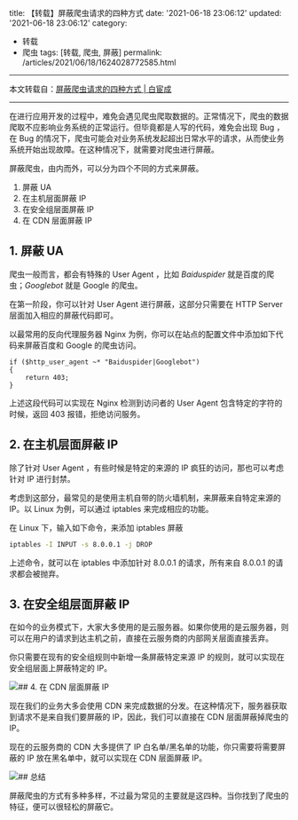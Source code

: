 title: 【转载】屏蔽爬虫请求的四种方式
date: '2021-06-18 23:06:12'
updated: '2021-06-18 23:06:12'
category: 
 - 转载
 - 爬虫
tags: [转载, 爬虫, 屏蔽]
permalink: /articles/2021/06/18/1624028772585.html
---

本文转载自：[屏蔽爬虫请求的四种方式 | 白宦成](https://www.ixiqin.com/2021/02/shielding-the-crawler-request-four-ways/)

---

在进行应用开发的过程中，难免会遇见爬虫爬取数据的。正常情况下，爬虫的数据爬取不应影响业务系统的正常运行。但毕竟都是人写的代码，难免会出现 Bug ，在 Bug 的情况下，爬虫可能会对业务系统发起超出日常水平的请求，从而使业务系统开始出现故障。在这种情况下，就需要对爬虫进行屏蔽。

屏蔽爬虫，由内而外，可以分为四个不同的方式来屏蔽。

1. 屏蔽 UA
2. 在主机层面屏蔽 IP
3. 在安全组层面屏蔽 IP
4. 在 CDN 层面屏蔽 IP

## 1. 屏蔽 UA

爬虫一般而言，都会有特殊的 User Agent ，比如 *Baiduspider* 就是百度的爬虫；*Googlebot* 就是 Google 的爬虫。

在第一阶段，你可以针对 User Agent 进行屏蔽，这部分只需要在 HTTP Server 层面加入相应的屏蔽代码即可。

以最常用的反向代理服务器 Nginx 为例，你可以在站点的配置文件中添加如下代码来屏蔽百度和 Google 的爬虫访问。

```
if ($http_user_agent ~* "Baiduspider|Googlebot")  
{
    return 403;
}
```

上述这段代码可以实现在 Nginx 检测到访问者的 User Agent 包含特定的字符的时候，返回 403 报错，拒绝访问服务。

## 2. 在主机层面屏蔽 IP

除了针对 User Agent ，有些时候是特定的来源的 IP 疯狂的访问，那也可以考虑针对 IP 进行封禁。

考虑到这部分，最常见的是使用主机自带的防火墙机制，来屏蔽来自特定来源的 IP。以 Linux 为例，可以通过 iptables 来完成相应的功能。

在 Linux 下，输入如下命令，来添加 iptables 屏蔽

```bash
iptables -I INPUT -s 8.0.0.1 -j DROP
```

上述命令，就可以在 iptables 中添加针对 8.0.0.1 的请求，所有来自 8.0.0.1 的请求都会被抛弃。

## 3. 在安全组层面屏蔽 IP

在如今的业务模式下，大家大多使用的是云服务器。如果你使用的是云服务器，则可以在用户的请求到达主机之前，直接在云服务商的内部网关层面直接丢弃。

你只需要在现有的安全组规则中新增一条屏蔽特定来源 IP 的规则，就可以实现在安全组层面上屏蔽特定的 IP。

![](https://b3logfile.com/file/2021/06/solo-fetchupload-5808181516179342577-abc0e9c9.png)## 4. 在 CDN 层面屏蔽 IP

现在我们的业务大多会使用 CDN 来完成数据的分发。在这种情况下，服务器获取到请求不是来自我们要屏蔽的 IP，因此，我们可以直接在 CDN 层面屏蔽掉爬虫的 IP。

现在的云服务商的 CDN 大多提供了 IP 白名单/黑名单的功能，你只需要将需要屏蔽的 IP 放在黑名单中，就可以实现在 CDN 层面屏蔽 IP。

![](https://b3logfile.com/file/2021/06/solo-fetchupload-4878768009416937409-402f8bde.png)## 总结

屏蔽爬虫的方式有多种多样，不过最为常见的主要就是这四种。当你找到了爬虫的特征，便可以很轻松的屏蔽它。

